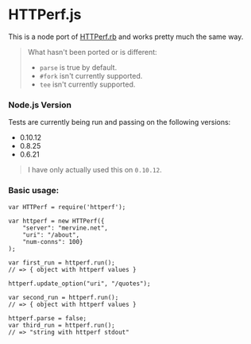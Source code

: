 # HTTPerf.js

This is a node port of [HTTPerf.rb](http://mervine.net/gems/httperfrb) and
works pretty much the same way.

> What hasn't been ported or is different:
>
> - `parse` is true by default.
> - `#fork` isn't currently supported.
> - `tee` isn't currently supported.
>

### Node.js Version

Tests are currently being run and passing on the following versions:
- 0.10.12
- 0.8.25
- 0.6.21

> I have only actually used this on `0.10.12`.

### Basic usage:

    var HTTPerf = require('httperf');

    var httperf = new HTTPerf({
        "server": "mervine.net",
        "uri": "/about",
        "num-conns": 100}
    );

    var first_run = httperf.run();
    // => { object with httperf values }

    httperf.update_option("uri", "/quotes");

    var second_run = httperf.run();
    // => { object with httperf values }

    httperf.parse = false;
    var third_run = httperf.run();
    // => "string with httperf stdout"

